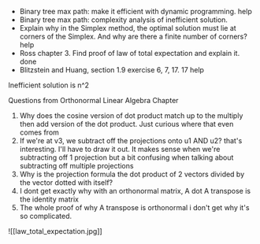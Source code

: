 - Binary tree max path: make it efficient with dynamic programming. help
- Binary tree max path: complexity analysis of inefficient solution. 
- Explain why in the Simplex method, the optimal solution must lie at corners of the Simplex. And why are there a finite number of corners? help
- Ross chapter 3. Find proof of law of total expectation and explain it. done
- Blitzstein and Huang, section 1.9 exercise 6, 7, 17. 17 help


Inefficient solution is n^2 



Questions from Orthonormal Linear Algebra Chapter

1. Why does the cosine version of dot product match up to the multiply then add version of the dot product. Just curious where that even comes from
2. If we're at v3, we subtract off the projections onto u1 AND u2? that's interesting. I'll have to draw it out. It makes sense when we're subtracting off 1 projection but a bit confusing when talking about subtracting off multiple projections
3. Why is the projection formula the dot product of 2 vectors divided by the vector dotted with itself?
4. I dont get exactly why with an orthonormal matrix, A dot A transpose is the identity matrix
5. The whole proof of why A transpose is orthonormal i don't get why it's so complicated.


![[law_total_expectation.jpg]]